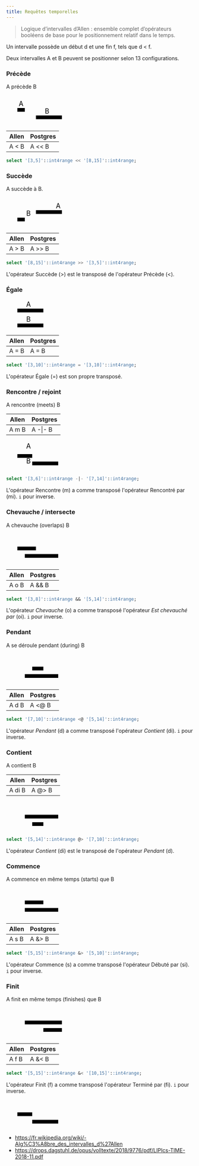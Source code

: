 ```yaml
---
title: Requêtes temporelles
---
```


> Logique d’intervalles d’Allen : ensemble complet d’opérateurs booléens de base pour le positionnement relatif dans le temps.

Un intervalle possède un début d et une fin f, tels que d < f.

Deux intervalles A et B peuvent se positionner selon 13 configurations.

### Précède

A précède B

<svg viewbox="0 0 20 8" width="200" height="80">
<text y="3" x="4" font-size="1.8" text-anchor="middle">A</text>
<text y="5" x="11" font-size="1.8" text-anchor="middle">B</text>
<line x1="3" x2="5"  y1="4" y2="4" stroke-width="1" stroke="black" />
<line x1="8" x2="15" y1="6" y2="6" stroke-width="1" stroke="black" />
<svg>

Allen|Postgres
---|---
A < B | A << B

```sql
select '[3,5]'::int4range << '[8,15]'::int4range;
```

### Succède

A succède à B. 

<svg viewbox="0 0 20 8" width="200" height="80">
<text y="3" x="14" font-size="1.8" text-anchor="middle">A</text>
<text y="5" x="6" font-size="1.8" text-anchor="middle">B</text>
<line x1="8" x2="15" y1="4" y2="4" stroke-width="1" stroke="black" />
<line x1="3" x2="5"  y1="6" y2="6" stroke-width="1" stroke="black" />
<svg>

Allen|Postgres
------|---
A > B | A >> B

```sql
select '[8,15]'::int4range >> '[3,5]'::int4range;
```

L'opérateur Succède (>) est le transposé de l'opérateur Précède (<).

### Égale

<svg viewbox="0 0 20 8" width="200" height="80">
<text y="2" x="6" font-size="1.8" text-anchor="middle">A</text>
<text y="6" x="6" font-size="1.8" text-anchor="middle">B</text>
<line x1="3" x2="10" y1="3" y2="3" stroke-width="1" stroke="black" />
<line x1="3" x2="10" y1="7" y2="7" stroke-width="1" stroke="black" />
<svg>

Allen|Postgres
------|---
A = B | A = B


```sql
select '[3,10]'::int4range = '[3,10]'::int4range;
```

L'opérateur Égale (=) est son propre transposé.

### Rencontre / rejoint

A rencontre (meets) B

Allen|Postgres
---|---
A m B | A -\|- B

<svg viewbox="0 0 20 8" width="200" height="80">
<text y="2" x="6" font-size="1.8" text-anchor="middle">A</text>
<text y="6" x="6" font-size="1.8" text-anchor="middle">B</text>
<line x1="3" x2="7" y1="4" y2="4" stroke-width="1" stroke="black" />
<line x1="7" x2="14" y1="6" y2="6" stroke-width="1" stroke="black" />
<svg>

```sql
select '[3,6]'::int4range -|- '[7,14]'::int4range;
```

L'opérateur Rencontre (m) a comme transposé l'opérateur Rencontré par (mi). `i` pour inverse.

### Chevauche / intersecte

A chevauche (overlaps) B 

<svg viewbox="0 0 20 8" width="200" height="80">
<line x1="3" x2="8"  y1="4" y2="4" stroke-width="1" stroke="black" />
<line x1="5" x2="14" y1="6" y2="6" stroke-width="1" stroke="black" />
<svg>

Allen|Postgres
-------|---
A o B  | A && B

```sql
select '[3,8]'::int4range && '[5,14]'::int4range;
```

L'opérateur _Chevauche_ (o) a comme transposé l'opérateur _Est chevauché par_ (oi). `i` pour inverse.

### Pendant

A se déroule pendant (during) B

<svg viewbox="0 0 20 8" width="200" height="80">
<line x1="7" x2="10" y1="4" y2="4" stroke-width="1" stroke="black" />
<line x1="5" x2="14" y1="6" y2="6" stroke-width="1" stroke="black" />
<svg>

Allen|Postgres
------|---
A d B | A <@ B 

```sql
select '[7,10]'::int4range <@ '[5,14]'::int4range;
```

L'opérateur _Pendant_ (d) a comme transposé l'opérateur _Contient_ (di). `i` pour inverse.

### Contient

A contient B

Allen |Postgres
------|---
A di B | A @> B 

<svg viewbox="0 0 20 8" width="200" height="80">
<line x1="5" x2="14" y1="4" y2="4" stroke-width="1" stroke="black" />
<line x1="7" x2="10" y1="6" y2="6" stroke-width="1" stroke="black" />
<svg>

```sql
select '[5,14]'::int4range @> '[7,10]'::int4range;
```

L'opérateur _Contient_ (di) est le transposé de l'opérateur _Pendant_ (d).

### Commence

A commence en même temps (starts) que B

<svg viewbox="0 0 20 8" width="200" height="80">
<line x1="5" y1="4" x2="10" y2="4" stroke-width="1" stroke="black" />
<line x1="5" y1="6" x2="14" y2="6" stroke-width="1" stroke="black" />
<svg>

Allen |Postgres
------|---
A s B | A &> B

```sql
select '[5,15]'::int4range &> '[5,10]'::int4range;
```

L'opérateur Commence (s) a comme transposé l'opérateur Débuté par (si). `i` pour inverse.

### Finit

A finit en même temps (finishes) que B

<svg viewbox="0 0 20 8" width="200" height="80">
<line x1="5"  x2="15" y1="4" y2="4" stroke-width="1" stroke="black" />
<line x1="10" x2="15" y1="6" y2="6" stroke-width="1" stroke="black" />
<svg>

Allen|Postgres
------|---
A f B | A &< B 

```sql
select '[5,15]'::int4range &< '[10,15]'::int4range;
```

L'opérateur Finit (f) a comme transposé l'opérateur Terminé par (fi). `i` pour inverse.



<svg viewbox="0 0 20 8" width="200" height="80">
<line x1="3" y1="4" x2="7" y2="4" stroke-width="1" stroke="black" />
<line x1="7" y1="6" x2="14" y2="6" stroke-width="1" stroke="black" />
<svg>


- https://fr.wikipedia.org/wiki/-Alg%C3%A8bre_des_intervalles_d%27Allen
- https://drops.dagstuhl.de/opus/volltexte/2018/9776/pdf/LIPIcs-TIME-2018-11.pdf
